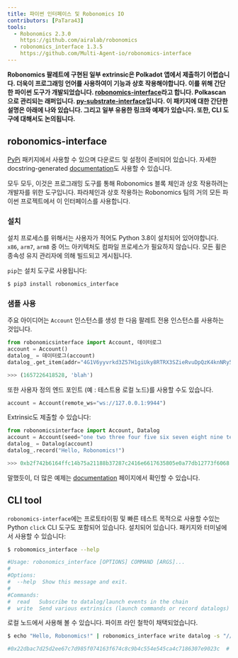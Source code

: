 ```yaml
---
title: 파이썬 인터페이스 및 Robonomics IO
contributors: [PaTara43]
tools:   
  - Robonomics 2.3.0
    https://github.com/airalab/robonomics
  - robonomics_interface 1.3.5
    https://github.com/Multi-Agent-io/robonomics-interface
---
```


**Robonomics 팔레트에 구현된 일부 extrinsic은 Polkadot 앱에서 제출하기 어렵습니다. 더욱이 
프로그래밍 언어를 사용하여이 기능과 상호 작용해야합니다. 이를 위해 간단한 파이썬 도구가 개발되었습니다.
[robonomics-interface](https://github.com/Multi-Agent-io/robonomics-interface)라고 합니다. Polkascan으로 관리되는 래퍼입니다.
[py-substrate-interface](https://github.com/polkascan/py-substrate-interface)입니다. 이 패키지에 대한 간단한 설명은 아래에 나와 있습니다.
그리고 일부 유용한 링크와 예제가 있습니다. 또한, CLI 도구에 대해서도 논의됩니다.**

## robonomics-interface

[PyPi](https://pypi.org/project/robonomics-interface/) 패키지에서 사용할 수 있으며 다운로드 및 설정이 준비되어 있습니다.
자세한 docstring-generated [documentation](https://multi-agent-io.github.io/robonomics-interface/)도 사용할 수 있습니다.

모두 모두, 이것은 프로그래밍 도구를 통해 Robonomics 블록 체인과 상호 작용하려는 개발자를 위한 도구입니다. 
파라체인과 상호 작용하는 Robonomics 팀의 거의 모든 파이썬 프로젝트에서 이 인터페이스를 사용합니다.

### 설치

설치 프로세스를 위해서는 사용자가 적어도 Python 3.8이 설치되어 있어야합니다. `x86`, `arm7`, `arm8` 중 어느 아키텍처도 컴파일 프로세스가 필요하지 않습니다.
모든 휠은 종속성 유지 관리자에 의해 빌드되고 게시됩니다.

`pip`는 설치 도구로 사용됩니다:

```bash
$ pip3 install robonomics_interface
```

### 샘플 사용

주요 아이디어는 `Account` 인스턴스를 생성 한 다음 팔레트 전용 인스턴스를 사용하는 것입니다.


```python
from robonomicsinterface import Account, 데이터로그
account = Account()
datalog_ = 데이터로그(account)
datalog_.get_item(addr="4G1V6yyvrkd3Z57H1giUky8RTRX3SZieRvuDpQzK4knNRy5R",index=2)

>>> (1657226418528, 'blah')
```

<robo-wiki-note type="note" title="Local node">

  또한 사용자 정의 엔드 포인트 (예 : 테스트용 로컬 노드)를 사용할 수도 있습니다.

  ```python
  account = Account(remote_ws="ws://127.0.0.1:9944")
  ```

</robo-wiki-note>

Extrinsic도 제출할 수 있습니다:

```python
from robonomicsinterface import Account, Datalog
account = Account(seed="one two three four five six seven eight nine ten eleven twelve")
datalog_ = Datalog(account)
datalog_.record("Hello, Robonomics!")

>>> 0xb2f742b6164ffc14b75a21188b37287c2416e6617635805e0a77db12773f6068  # this is an extrinsic hash
```

<robo-wiki-note type="note" title="Docs">

  말했듯이, 더 많은 예제는 [documentation](https://multi-agent-io.github.io/robonomics-interface/) 페이지에서 확인할 수 있습니다.

</robo-wiki-note>

## CLI tool

`robonomics-interface`에는 프로토타이핑 및 빠른 테스트 목적으로 사용할 수있는 Python `click` CLI 도구도 포함되어 있습니다. 설치되어 있습니다.
패키지와 터미널에서 사용할 수 있습니다:

```bash
$ robomomics_interface --help

#Usage: robonomics_interface [OPTIONS] COMMAND [ARGS]...
#
#Options:
#  --help  Show this message and exit.
#
#Commands:
#  read   Subscribe to datalog/launch events in the chain
#  write  Send various extrinsics (launch commands or record datalogs)
```

로컬 노드에서 사용해 볼 수 있습니다. 파이프 라인 철학이 채택되었습니다.

```bash
$ echo "Hello, Robonomics!" | robonomics_interface write datalog -s "//Alice" --remote_ws "ws://127.0.0.1:9944"

#0x22dbac7d25d2ee67c7d985f074163f674c8c9b4c554e545ca4c7186307e9023c  # this is an extrinsic hash
```